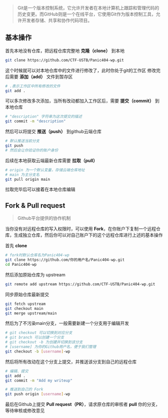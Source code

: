 >Git是一个版本控制系统，它允许开发者在本地计算机上跟踪和管理代码的历史变更。而GitHub则是一个在线平台，它使用Git作为版本控制工具，允许开发者存储、共享和协作代码项目。

## 基本操作
首先本地没有仓库，把远程仓库完整地 **克隆（clone）** 到本地
```sh
git clone https://github.com/CTF-USTB/Panic404-wp.git
```

这个时候就可以对本地仓库中的文件进行修改了，此时你处于git的工作区
修改完后需要 **添加（add）** 文件到暂存区
```sh
# .表示工作区中所有修改的文件
git add .
```

可以多次修改多次添加，当所有改动都加入工作区后，需要 **提交（commit）** 到本地仓库
```sh
# "description" 字符串为这次提交的描述
git commit -m "description"
```

然后可以将提交 **推送（push）** 到github云端仓库
```sh
# 默认推送当前分支
git push
# 然后会让你验证你的账户身份
```

后续在本地获取云端最新仓库需要 **拉取（pull）**
```sh
# origin 为一个默认变量，存储云端仓库地址
# main 为主分支名
git pull origin main
```

拉取完毕后可以接着在本地仓库编辑
## Fork & Pull request
>Github平台提供的协作机制

当你没有对远程仓库的写入权限时，可以使用 **Fork**，在你账户下复制一个远程仓库，生成独立仓库，然后你可以对自己账户下的这个远程仓库进行上述的基本操作

首先 **clone**
```sh
# fork时默认仓库名为Panic404-wp
git clone https://github.com/你的用户名/Panic404-wp.git
cd Panic404-wp
```

然后添加原始仓库为 upstream
```sh
git remote add upstream https://github.com/CTF-USTB/Panic404-wp.git
```

同步原始仓库最新提交
```sh
git fetch upstream
git checkout main
git merge upstream/main
```

然后为了不污染main分支，一般需要新建一个分支用于编辑开发
```sh
# git checkout 可以切换到对应分支
# git branch 可以创建一个分支
# git checkout -b 为创建并切换到该分支
# [username] 为你的Github用户名，便于我们管理
git checkout -b [username]-wp
```

然后将所有改动在这个分支上提交，并推送该分支到自己的远程仓库
```sh
# 编辑、提交
git add .
git commit -m "Add my writeup"

# 推送到自己的 Fork
git push origin [username]-wp
```

最后在Github上提交 **Pull request（PR）**，请求原仓库的审核者 **pull** 你的分支，等待审核或修改意见
